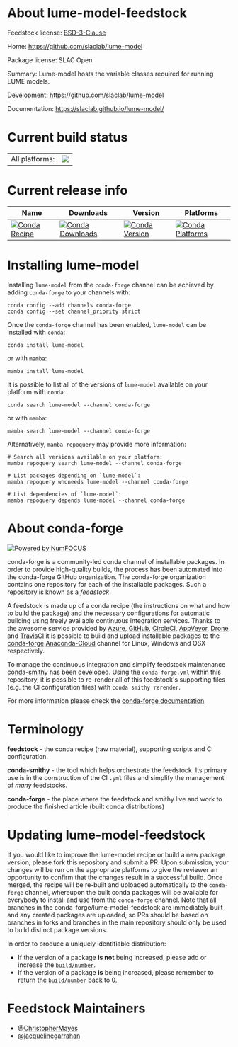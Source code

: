 About lume-model-feedstock
==========================

Feedstock license: [BSD-3-Clause](https://github.com/conda-forge/lume-model-feedstock/blob/main/LICENSE.txt)

Home: https://github.com/slaclab/lume-model

Package license: SLAC Open

Summary: Lume-model hosts the variable classes required for running LUME models.

Development: https://github.com/slaclab/lume-model

Documentation: https://slaclab.github.io/lume-model/

Current build status
====================


<table><tr><td>All platforms:</td>
    <td>
      <a href="https://dev.azure.com/conda-forge/feedstock-builds/_build/latest?definitionId=11020&branchName=main">
        <img src="https://dev.azure.com/conda-forge/feedstock-builds/_apis/build/status/lume-model-feedstock?branchName=main">
      </a>
    </td>
  </tr>
</table>

Current release info
====================

| Name | Downloads | Version | Platforms |
| --- | --- | --- | --- |
| [![Conda Recipe](https://img.shields.io/badge/recipe-lume--model-green.svg)](https://anaconda.org/conda-forge/lume-model) | [![Conda Downloads](https://img.shields.io/conda/dn/conda-forge/lume-model.svg)](https://anaconda.org/conda-forge/lume-model) | [![Conda Version](https://img.shields.io/conda/vn/conda-forge/lume-model.svg)](https://anaconda.org/conda-forge/lume-model) | [![Conda Platforms](https://img.shields.io/conda/pn/conda-forge/lume-model.svg)](https://anaconda.org/conda-forge/lume-model) |

Installing lume-model
=====================

Installing `lume-model` from the `conda-forge` channel can be achieved by adding `conda-forge` to your channels with:

```
conda config --add channels conda-forge
conda config --set channel_priority strict
```

Once the `conda-forge` channel has been enabled, `lume-model` can be installed with `conda`:

```
conda install lume-model
```

or with `mamba`:

```
mamba install lume-model
```

It is possible to list all of the versions of `lume-model` available on your platform with `conda`:

```
conda search lume-model --channel conda-forge
```

or with `mamba`:

```
mamba search lume-model --channel conda-forge
```

Alternatively, `mamba repoquery` may provide more information:

```
# Search all versions available on your platform:
mamba repoquery search lume-model --channel conda-forge

# List packages depending on `lume-model`:
mamba repoquery whoneeds lume-model --channel conda-forge

# List dependencies of `lume-model`:
mamba repoquery depends lume-model --channel conda-forge
```


About conda-forge
=================

[![Powered by
NumFOCUS](https://img.shields.io/badge/powered%20by-NumFOCUS-orange.svg?style=flat&colorA=E1523D&colorB=007D8A)](https://numfocus.org)

conda-forge is a community-led conda channel of installable packages.
In order to provide high-quality builds, the process has been automated into the
conda-forge GitHub organization. The conda-forge organization contains one repository
for each of the installable packages. Such a repository is known as a *feedstock*.

A feedstock is made up of a conda recipe (the instructions on what and how to build
the package) and the necessary configurations for automatic building using freely
available continuous integration services. Thanks to the awesome service provided by
[Azure](https://azure.microsoft.com/en-us/services/devops/), [GitHub](https://github.com/),
[CircleCI](https://circleci.com/), [AppVeyor](https://www.appveyor.com/),
[Drone](https://cloud.drone.io/welcome), and [TravisCI](https://travis-ci.com/)
it is possible to build and upload installable packages to the
[conda-forge](https://anaconda.org/conda-forge) [Anaconda-Cloud](https://anaconda.org/)
channel for Linux, Windows and OSX respectively.

To manage the continuous integration and simplify feedstock maintenance
[conda-smithy](https://github.com/conda-forge/conda-smithy) has been developed.
Using the ``conda-forge.yml`` within this repository, it is possible to re-render all of
this feedstock's supporting files (e.g. the CI configuration files) with ``conda smithy rerender``.

For more information please check the [conda-forge documentation](https://conda-forge.org/docs/).

Terminology
===========

**feedstock** - the conda recipe (raw material), supporting scripts and CI configuration.

**conda-smithy** - the tool which helps orchestrate the feedstock.
                   Its primary use is in the construction of the CI ``.yml`` files
                   and simplify the management of *many* feedstocks.

**conda-forge** - the place where the feedstock and smithy live and work to
                  produce the finished article (built conda distributions)


Updating lume-model-feedstock
=============================

If you would like to improve the lume-model recipe or build a new
package version, please fork this repository and submit a PR. Upon submission,
your changes will be run on the appropriate platforms to give the reviewer an
opportunity to confirm that the changes result in a successful build. Once
merged, the recipe will be re-built and uploaded automatically to the
`conda-forge` channel, whereupon the built conda packages will be available for
everybody to install and use from the `conda-forge` channel.
Note that all branches in the conda-forge/lume-model-feedstock are
immediately built and any created packages are uploaded, so PRs should be based
on branches in forks and branches in the main repository should only be used to
build distinct package versions.

In order to produce a uniquely identifiable distribution:
 * If the version of a package **is not** being increased, please add or increase
   the [``build/number``](https://docs.conda.io/projects/conda-build/en/latest/resources/define-metadata.html#build-number-and-string).
 * If the version of a package **is** being increased, please remember to return
   the [``build/number``](https://docs.conda.io/projects/conda-build/en/latest/resources/define-metadata.html#build-number-and-string)
   back to 0.

Feedstock Maintainers
=====================

* [@ChristopherMayes](https://github.com/ChristopherMayes/)
* [@jacquelinegarrahan](https://github.com/jacquelinegarrahan/)

